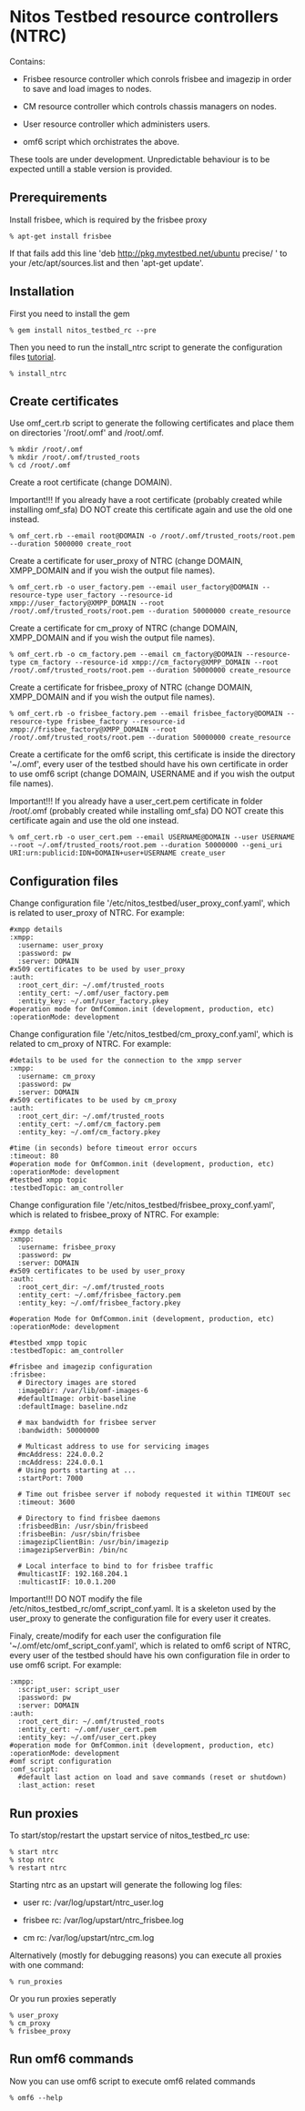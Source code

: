 Nitos Testbed resource controllers (NTRC)
=================

Contains:

- Frisbee resource controller which conrols frisbee and imagezip in order to
save and load images to nodes.

- CM resource controller which controls chassis managers on nodes.

- User resource controller which administers users.

- omf6 script which orchistrates the above.

These tools are under development. Unpredictable behaviour is to be expected untill
a stable version is provided.


Prerequirements
---------------

Install frisbee, which is required by the frisbee proxy

    % apt-get install frisbee

If that fails add this line 'deb http://pkg.mytestbed.net/ubuntu precise/ ' to your /etc/apt/sources.list and then 'apt-get update'.

Installation
------------

First you need to install the gem
  
    % gem install nitos_testbed_rc --pre

Then you need to run the install_ntrc script to generate the configuration files [tutorial](http://mytestbed.net/doc/omf/file.set_up_communication_server.html).

    % install_ntrc

Create certificates
-------------------

Use omf_cert.rb script to generate the following certificates and place them on directories '/root/.omf' and /root/.omf.

    % mkdir /root/.omf
    % mkdir /root/.omf/trusted_roots
    % cd /root/.omf

Create a root certificate (change DOMAIN).

Important!!! If you already have a root certificate (probably created while installing omf_sfa) DO NOT create this certificate again and use the old one instead.

    % omf_cert.rb --email root@DOMAIN -o /root/.omf/trusted_roots/root.pem --duration 5000000 create_root

Create a certificate for user_proxy of NTRC (change DOMAIN, XMPP_DOMAIN and if you wish the output file names).

    % omf_cert.rb -o user_factory.pem --email user_factory@DOMAIN --resource-type user_factory --resource-id xmpp://user_factory@XMPP_DOMAIN --root /root/.omf/trusted_roots/root.pem --duration 50000000 create_resource

Create a certificate for cm_proxy of NTRC (change DOMAIN, XMPP_DOMAIN and if you wish the output file names).

    % omf_cert.rb -o cm_factory.pem --email cm_factory@DOMAIN --resource-type cm_factory --resource-id xmpp://cm_factory@XMPP_DOMAIN --root /root/.omf/trusted_roots/root.pem --duration 50000000 create_resource

Create a certificate for frisbee_proxy of NTRC (change DOMAIN, XMPP_DOMAIN and if you wish the output file names).

    % omf_cert.rb -o frisbee_factory.pem --email frisbee_factory@DOMAIN --resource-type frisbee_factory --resource-id xmpp://frisbee_factory@XMPP_DOMAIN --root /root/.omf/trusted_roots/root.pem --duration 50000000 create_resource



Create a certificate for the omf6 script, this certificate is inside the directory '~/.omf', every user of the testbed should have his own certificate in order to use omf6 script (change DOMAIN, USERNAME and if you wish the output file names).

Important!!! If you already have a user_cert.pem certificate in folder /root/.omf (probably created while installing omf_sfa) DO NOT create this certificate again and use the old one instead.

    % omf_cert.rb -o user_cert.pem --email USERNAME@DOMAIN --user USERNAME --root ~/.omf/trusted_roots/root.pem --duration 50000000 --geni_uri URI:urn:publicid:IDN+DOMAIN+user+USERNAME create_user

Configuration files
-------------------

Change configuration file '/etc/nitos_testbed/user_proxy_conf.yaml', which is related to user_proxy of NTRC. For example:

    #xmpp details
    :xmpp:
      :username: user_proxy
      :password: pw
      :server: DOMAIN
    #x509 certificates to be used by user_proxy
    :auth:
      :root_cert_dir: ~/.omf/trusted_roots
      :entity_cert: ~/.omf/user_factory.pem
      :entity_key: ~/.omf/user_factory.pkey
    #operation mode for OmfCommon.init (development, production, etc)
    :operationMode: development 

Change configuration file '/etc/nitos_testbed/cm_proxy_conf.yaml', which is related to cm_proxy of NTRC. For example:

    #details to be used for the connection to the xmpp server
    :xmpp:
      :username: cm_proxy
      :password: pw
      :server: DOMAIN
    #x509 certificates to be used by cm_proxy
    :auth:
      :root_cert_dir: ~/.omf/trusted_roots
      :entity_cert: ~/.omf/cm_factory.pem
      :entity_key: ~/.omf/cm_factory.pkey

    #time (in seconds) before timeout error occurs
    :timeout: 80
    #operation mode for OmfCommon.init (development, production, etc)
    :operationMode: development
    #testbed xmpp topic
    :testbedTopic: am_controller

Change configuration file '/etc/nitos_testbed/frisbee_proxy_conf.yaml', which is related to frisbee_proxy of NTRC. For example:
    
    #xmpp details
    :xmpp:
      :username: frisbee_proxy
      :password: pw
      :server: DOMAIN
    #x509 certificates to be used by user_proxy
    :auth:
      :root_cert_dir: ~/.omf/trusted_roots
      :entity_cert: ~/.omf/frisbee_factory.pem
      :entity_key: ~/.omf/frisbee_factory.pkey

    #operation Mode for OmfCommon.init (development, production, etc)
    :operationMode: development

    #testbed xmpp topic
    :testbedTopic: am_controller

    #frisbee and imagezip configuration
    :frisbee:
      # Directory images are stored
      :imageDir: /var/lib/omf-images-6
      #defaultImage: orbit-baseline
      :defaultImage: baseline.ndz

      # max bandwidth for frisbee server
      :bandwidth: 50000000

      # Multicast address to use for servicing images
      #mcAddress: 224.0.0.2
      :mcAddress: 224.0.0.1
      # Using ports starting at ...
      :startPort: 7000

      # Time out frisbee server if nobody requested it within TIMEOUT sec
      :timeout: 3600

      # Directory to find frisbee daemons
      :frisbeedBin: /usr/sbin/frisbeed
      :frisbeeBin: /usr/sbin/frisbee
      :imagezipClientBin: /usr/bin/imagezip
      :imagezipServerBin: /bin/nc

      # Local interface to bind to for frisbee traffic
      #multicastIF: 192.168.204.1
      :multicastIF: 10.0.1.200

Important!!! DO NOT modify the file /etc/nitos_testbed_rc/omf_script_conf.yaml. It is a skeleton used by the user_proxy to generate the configuration file for every user it creates.

Finaly, create/modify for each user the configuration file '~/.omf/etc/omf_script_conf.yaml', which is related to omf6 script of NTRC, every user of the testbed should have his own configuration file in order to use omf6 script. For example:

    :xmpp:
      :script_user: script_user
      :password: pw
      :server: DOMAIN
    :auth:
      :root_cert_dir: ~/.omf/trusted_roots
      :entity_cert: ~/.omf/user_cert.pem
      :entity_key: ~/.omf/user_cert.pkey
    #operation mode for OmfCommon.init (development, production, etc)
    :operationMode: development
    #omf script configuration
    :omf_script:
      #default last action on load and save commands (reset or shutdown)
      :last_action: reset

Run proxies
-----------

To start/stop/restart the upstart service of nitos_testbed_rc use:

    % start ntrc 
    % stop ntrc
    % restart ntrc

Starting ntrc as an upstart will generate the following log files:

- user rc: /var/log/upstart/ntrc_user.log

- frisbee rc: /var/log/upstart/ntrc_frisbee.log

- cm rc: /var/log/upstart/ntrc_cm.log

Alternatively (mostly for debugging reasons) you can execute all proxies with one command:

    % run_proxies

Or you run proxies seperatly

    % user_proxy
    % cm_proxy
    % frisbee_proxy

Run omf6 commands
-----------------

Now you can use omf6 script to execute omf6 related commands

    % omf6 --help